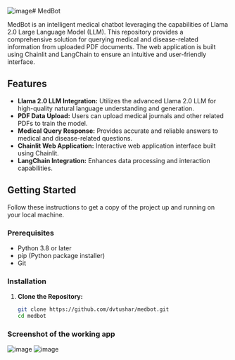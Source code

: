 ![image](https://github.com/dvtushar/Medbot/assets/96177523/a621e9e2-df70-475f-8f5a-393e45f853d4)# MedBot

MedBot is an intelligent medical chatbot leveraging the capabilities of Llama 2.0 Large Language Model (LLM). This repository provides a comprehensive solution for querying medical and disease-related information from uploaded PDF documents. The web application is built using Chainlit and LangChain to ensure an intuitive and user-friendly interface.

## Features

- **Llama 2.0 LLM Integration:** Utilizes the advanced Llama 2.0 LLM for high-quality natural language understanding and generation.
- **PDF Data Upload:** Users can upload medical journals and other related PDFs to train the model.
- **Medical Query Response:** Provides accurate and reliable answers to medical and disease-related questions.
- **Chainlit Web Application:** Interactive web application interface built using Chainlit.
- **LangChain Integration:** Enhances data processing and interaction capabilities.

## Getting Started

Follow these instructions to get a copy of the project up and running on your local machine.

### Prerequisites

- Python 3.8 or later
- pip (Python package installer)
- Git

### Installation

1. **Clone the Repository:**
   ```sh
   git clone https://github.com/dvtushar/medbot.git
   cd medbot
### Screenshot of the working app
![image](https://github.com/dvtushar/Medbot/assets/96177523/8892f84e-00e6-4d51-b76e-651a5349de47)
![image](https://github.com/dvtushar/Medbot/assets/96177523/fa9fe8e7-e2f2-44a4-b921-7f90d843881d)






